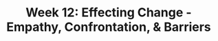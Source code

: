 ---
layout: single_embed_slide
title: "Week 12: Effecting Change - Empathy, Confrontation, & Barriers"
presentation_id: ZhYqlB
canonical_url: /presentations/ZhYqlB/
slides:
  - slide_name: ../deck-4158-large-0.jpeg
    slide_thumbnail: ../deck-4158-thumb-0.jpeg
    slide_text: >
      <p><strong>Location</strong>: CBC Campus - SWL 206<br />
      <strong>Time</strong>: Wednesday from 5:30-8:15<br />
      <strong>Week 12</strong>: 11/04/19 — 11/10/19<br />
      <strong>Reading Assignment</strong>: Hepworth et al. (2016) Chapter 17 &amp; 18<br />
      <strong>Topic and Content Area</strong>: Effecting Change<br />
      <strong>Assignments Due</strong>: Reading Quiz<br />
      <strong>Other Important Information</strong>: N/A</p>
      
  - slide_name: ../deck-4158-large-1.jpeg
    slide_thumbnail: ../deck-4158-thumb-1.jpeg
    slide_text: >
      <ul>
      <li>Additive Empathy &amp; Interpretation</li>
      <li>Confrontation</li>
      <li>Barriers to change</li>
      </ul>
      
  - slide_name: ../deck-4158-large-2.jpeg
    slide_thumbnail: ../deck-4158-thumb-2.jpeg
    slide_text: >
      <blockquote>
      <p>Taken from Rudish, E. (2013) Increasing empathy: Empathy training manual. Retrieved from http://cultureofempathy.com/References/Experts/Others/Files/Marieke-Kingma-Empathy-Training-Manual.pdf</p>
      </blockquote>
      <p><strong>Time</strong>: 60 min</p>
      <p><strong>Materials</strong>: Flap-over, marker, pencils, paper and enclosure 11</p>
      <p><strong>Learning objective</strong>: The participant is aware of the fact that every individual has his own point of view and knows the own perspective is not universal. The participant can enter the perspective of the other by focusing the attention on the differences between himself and others and by temporarily putting aside the own references.</p>
      <p>[Small Group Activity]</p>
      <p><strong>Follow the steps below to perform this exercise with the participants.</strong></p>
      <ol>
      <li>
      <p>Write the word OCEAN on the flap-over and ask the participants to close their eyes for a moment and let their senses take over as they imaging OCEAN. See it, smell it, hear it, feel it. Then ask the participants to share their thoughts and feeling when they think about the word OCEAN. Write down what you hear. How are the images different?</p>
      <p>Discuss with the participants how earlier personal experiences filter what we imagine. All of us have slightly different filters that helps us to make meaning of the world. This is why our perceptions are never exactly like anyone else’s (Lieber, 1994).</p>
      </li>
      <li>
      <p>Divide the participants in three groups of four. Each participant will need a pencil and paper. Make three copies of enclosure 11 “Perception Cards” so that each group receives five or six different cards. Beforehand, cut out the card.</p>
      </li>
      <li>
      <p>Explain that the groups may select cards and participants will write down what the word on the card means to them. Then each participant in the group will read their definitions in a go-round. Remind the participants that they don’t interrupt or ask questions during this phase and remind them that the purpose of this exercise is to see how perceptions vary, not to determine a correct definition.This is also an opportunity to monitor for accurate listening skills and temporarily putting aside the own references. Each group may choose three words to use in this exercise.</p>
      </li>
      </ol>
      <p><strong>For example:</strong></p>
      <ol>
      <li>The group picks the first word they want to define. For example, Freedom.</li>
      <li>Each participant in the group takes a few minutes to write down a few words or phrases which give the word meaning.</li>
      <li>When every participant is finished writing, the group goes a go-around, each participant taking turns sharing what they wrote.</li>
      <li>If there is time left, participants reflect back to further explore the meaning each person shared.</li>
      <li>After 15 minutes, tell the participants to choose a next word.</li>
      </ol>
      <blockquote>
      <p>In closing this exercise you can check out whether participants understanding of the words on the cards changed after they were discussed in their groups.</p>
      </blockquote>
      
  - slide_name: ../deck-4158-large-3.jpeg
    slide_thumbnail: ../deck-4158-thumb-3.jpeg
    slide_text: >
      <p>Exercise from Lieber (1994)</p>
      
  - slide_name: ../deck-4158-large-4.jpeg
    slide_thumbnail: ../deck-4158-thumb-4.jpeg
    slide_text: >
      <blockquote>
      <p>“Empathy has been defined as perceiving, understanding, experiencing, and responding to the emotional state of another person (Barker, 2003, p. 141).” (Hepworth, p. 513). Decety and Jackson (2004) describe two basic types of empathy.</p>
      </blockquote>
      <ul>
      <li>
      <strong>Emotional Empathy</strong> - as the ability to be affected by a client’s emotions</li>
      <li>
      <strong>Cognitive Empathy</strong> - is the translation of such feelings into words</li>
      </ul>
      
  - slide_name: ../deck-4158-large-5.jpeg
    slide_thumbnail: ../deck-4158-thumb-5.jpeg
    slide_text: >
      <blockquote>
      <p>There are three basic components of empathy laid out by the Hepworth text.</p>
      </blockquote>
      <ul>
      <li>
      <strong>Affective Sharing</strong>: Person sharing something to respond to</li>
      <li>
      <strong>Self-Awareness</strong>: so that the social worker recognizes himself or herself as different from the person with whom he or she has empathy</li>
      <li>
      <strong>Mental Flexibility</strong>: requiring skills in both turning on receptivity and turning it off. Such skills are essential in regulating compassion fatigue by enabling the social worker to separate from the client’s experience (Adams, Boscarinao, &amp; Figley, 2006; Harr &amp; Moore, 2011).</li>
      </ul>
      
  - slide_name: ../deck-4158-large-6.jpeg
    slide_thumbnail: ../deck-4158-thumb-6.jpeg
    slide_text: >
      <blockquote>
      <p>“Additive empathic responses go somewhat beyond what clients have expressed and, therefore, require some degree of inference by social workers. Thus, these responses are moderately interpretive— that is, they interpret forces operating to produce feelings, cognitions, reactions, and behavioral patterns” (Hepworth, p. 513). Cormier, Nurius, and Osborn (2009) describe that</p>
      </blockquote>
      <ul>
      <li>Lead to Interpretation: Such additive empathic responses lead us to interpretation</li>
      <li>**The identification of patterns, goals, and wishes that clients imply but do not directly state **. Insight through interpretation is the foremost therapeutic principle basic to psychoanalysis and closely related therapies.”</li>
      </ul>
      
  - slide_name: ../deck-4158-large-7.jpeg
    slide_thumbnail: ../deck-4158-thumb-7.jpeg
    slide_text: >
      <p>“Levy (1963) classifies interpretations into two categories: semantic and propositional”  (Hepworth, p. 514).</p>
      <p><strong>Semantic interpretations</strong>:  describe clients’ experiences according to the social worker’s conceptual vocabulary</p>
      <blockquote>
      <p>“By ‘frustrated,’ I gather you mean you’re feeling hurt and disillusioned.”</p>
      </blockquote>
      <p>-&gt; Semantic interpretations are closely related to additive empathic responses.</p>
      <p><strong>Propositional interpretations</strong> involve the social worker’s notions or explanations that assert causal relationships among factors involved in clients’ problem situations</p>
      <p>“You have a tendency to worry about problems down the road and lose focus on dealing with your anxiety about taking the exam.”</p>
      
  - slide_name: ../deck-4158-large-8.jpeg
    slide_thumbnail: ../deck-4158-thumb-8.jpeg
    slide_text: >
      <blockquote>
      <p>If you never played Pitfall on the Atari (or have no idea what that is, there might be a problem… )</p>
      </blockquote>
      <blockquote>
      <p>“moderate interpretations (those that reflect feelings that lie at the margin of the client’s experiences) facilitate self-exploration and self-awareness, whereas deep interpretations engender opposition” (Hepworth, p. 514)</p>
      </blockquote>
      <p>We need to remember that we want to make interpretive statements that are closer to the clients own understanding a self image.</p>
      <ul>
      <li>Use additive empathy sparingly until a sound <strong>working relationship has evolved</strong>
      </li>
      <li>Employ these responses only when clients are <strong>engaged in self-exploration</strong> or have shown that they are ready to do so</li>
      <li>Pitch these responses to the <strong>edge of clients’ self-awareness</strong> and avoid attempting to foster awareness that is remote from clients’ current awareness or experiences</li>
      <li>Avoid making several additive empathic responses in succession</li>
      <li>Phrase interpretive responses in tentative terms</li>
      <li>To determine the accuracy of an interpretive response, carefully <strong>note clients’ reactions after offering the interpretation</strong>
      </li>
      <li>If the client responds negatively to an interpretative response, <strong>acknowledge your probable error, respond empathically</strong> to the client’s reaction, and continue your discussion of the topic under consideration</li>
      <li>When providing an interpretation to a client who is <strong>culturally different</strong> from the social worker, recognize that the client may not readily understand the message the way it was intended</li>
      </ul>
      
  - slide_name: ../deck-4158-large-9.jpeg
    slide_thumbnail: ../deck-4158-thumb-9.jpeg
    slide_text: >
      <blockquote>
      <p>The following are some ways that we should consider using additive empathy.</p>
      </blockquote>
      <ul>
      <li>Deeper feelings
      <ul>
      <li>To identify feelings that are only <strong>implied or hinted at in clients’ verbal messages</strong>
      </li>
      <li>To identify feelings that underlie surface emotions</li>
      <li>To add intensity to feelings clients have minimized</li>
      <li>To clarify the nature of feelings clients express only vaguely</li>
      <li>To identify feelings manifested only nonverbally</li>
      <li>Challenging beliefs stated as facts</li>
      </ul>
      </li>
      </ul>
      
  - slide_name: ../deck-4158-large-10.jpeg
    slide_thumbnail: ../deck-4158-thumb-10.jpeg
    slide_text: >
      <ul>
      <li>Underlying meanings of feelings, thoughts, and behavior</li>
      <li>Wants and goals</li>
      <li>Hidden purposes of behavior</li>
      <li>Unrealized strengths and potentialities</li>
      </ul>
      
  - slide_name: ../deck-4158-large-11.jpeg
    slide_thumbnail: ../deck-4158-thumb-11.jpeg
    slide_text: >
      <p>[Whole Class Activity] With a partner, have a discussion about a time when they felt frustrated, upset, uneasy, etc. Practice asking good open ended  questions and implementing additive empathetic statements.</p>
      
  - slide_name: ../deck-4158-large-12.jpeg
    slide_thumbnail: ../deck-4158-thumb-12.jpeg
    slide_text: >
      <blockquote>
      <p>“Social workers would more appropriately consider confrontation to exist along a continuum that ranges from fostering self-confrontation at one extreme to assertive confrontation at the other extreme” (Hepworth, p. 524) describing information based on Rooney (2009).</p>
      </blockquote>
      
  - slide_name: ../deck-4158-large-13.jpeg
    slide_thumbnail: ../deck-4158-thumb-13.jpeg
    slide_text: >
      <blockquote>
      <p>Effective assertive confrontations embody four elements</p>
      </blockquote>
      <ul>
      <li>Expression of concern</li>
      <li>A description of the client’s purported goal, belief, or commitment</li>
      <li>The behavior (or absence of behavior) that is inconsistent or discrepant with the goal, belief, or commitment</li>
      <li>The probable negative outcomes of the discrepant behavior</li>
      </ul>
      <blockquote>
      <p>On page 525 there is possible formula. Work with a partner to practice using the these parts to effective assertive confrontation using an example of how you could address somebody in your life who might need to be confronted.</p>
      </blockquote>
      
  - slide_name: ../deck-4158-large-14.jpeg
    slide_thumbnail: ../deck-4158-thumb-14.jpeg
    slide_text: >
      <ul>
      <li>Relational dynamics that occur in the interactions between clients and practitioners Behaviors on the part of practitioners</li>
      <li>Dynamics that are challenging in cross-racial and cross-cultural relationships</li>
      <li>Sexual attraction toward clients and the ethical and legal implication of this behavior</li>
      </ul>
      
  - slide_name: ../deck-4158-large-15.jpeg
    slide_thumbnail: ../deck-4158-thumb-15.jpeg
    slide_text: >
      <blockquote>
      <p>Oz, F. (1991). What About Bob?. What About Bob? (1991). Retrieved from http://www.imdb.com/title/tt0103241/</p>
      </blockquote>
      <blockquote>
      <p>[Discussion] How many of you have seen the movie “What About Bob?”</p>
      </blockquote>
      <blockquote>
      <p>[Watch] Death Therapy off of What About Bob.</p>
      </blockquote>
      <blockquote>
      <p>[Discussion] How could this be an example of transference or counter transference? [Not exactly an correct example… but for discussion]</p>
      </blockquote>
      <ul>
      <li>Transference
      <ul>
      <li>Psychoanalysis - the <strong>redirection to a substitute</strong>, usually a therapist, of emotions that were originally felt in childhood.</li>
      <li>Client has <strong>transference to the clinician</strong>
      </li>
      </ul>
      </li>
      <li>Counter-transference
      <ul>
      <li>You have transference to the client</li>
      </ul>
      </li>
      </ul>
      <blockquote>
      <p>[Discussion] What are some examples of transference and counter transference</p>
      </blockquote>
      
  - slide_name: ../deck-4158-large-16.jpeg
    slide_thumbnail: ../deck-4158-thumb-16.jpeg
    slide_text: >
      <blockquote>
      <p>The recovery model has been updated by SAMMHSA since the publication of the text book and some of the vocabulary has changed from that utilized in the text. There are 10 different themes that SAMMHSA discusses relating to:</p>
      </blockquote>
      
  - slide_name: ../deck-4158-large-17.jpeg
    slide_thumbnail: ../deck-4158-thumb-17.jpeg
    slide_text: >
      <blockquote>
      <p>The first theme SAMSA describes is hope.</p>
      </blockquote>
      <ul>
      <li>The <strong>belief that recovery</strong> is real…</li>
      <li>Essential and motivating <strong>message of a better future</strong>
      </li>
      <li>
      <strong>People can and do overcome</strong> (internal and external challenges, barriers, and obstacles that confront them).</li>
      <li>
      <strong>Hope is internalized</strong> and can be fostered by peers, families, providers, allies, and others.</li>
      <li>Hope is the <strong>catalyst of the recovery process</strong>.</li>
      </ul>
      
  - slide_name: ../deck-4158-large-18.jpeg
    slide_thumbnail: ../deck-4158-thumb-18.jpeg
    slide_text: >
      <blockquote>
      <p>The second theme regarding recovery is very in line with social work values of self determination.</p>
      </blockquote>
      <ul>
      <li>Self-determination and self-direction are the <strong>foundations for recovery</strong> as individuals define their own life goals and design their unique path(s) towards those goals.</li>
      <li>Individuals optimize their autonomy and independence to the greatest extent possible by leading, controlling, and exercising choice over the services and supports that <strong>assist their recovery and resilience</strong>.</li>
      <li>In so doing, they are <strong>empowered and provided the resources</strong> to make informed decisions, initiate recovery, build on their strengths, and gain or regain control over their lives.</li>
      </ul>
      
  - slide_name: ../deck-4158-large-19.jpeg
    slide_thumbnail: ../deck-4158-thumb-19.jpeg
    slide_text: >
      <blockquote>
      <p>The third understanding that must be had is that recovery occurs via many pathways.</p>
      </blockquote>
      <ul>
      <li>
      <strong>Individuals are unique</strong> with distinct needs, strengths, preferences, goals, culture, and backgrounds - including trauma experience that affect and determine their pathway(s) to recovery.</li>
      <li>Recovery is built on the multiple capacities, strengths, talents, coping abilities, resources, and inherent value of each individual.</li>
      <li>Recovery <strong>pathways are highly personalized</strong>.</li>
      <li>They may include…
      <ul>
      <li>Professional clinical treatment</li>
      <li>Use of medications</li>
      <li>Support from families and in schools</li>
      <li>Faith-based approaches</li>
      <li>Peer support</li>
      <li>Other approaches</li>
      </ul>
      </li>
      <li>
      <strong>Recovery is non-linear</strong>, characterized by continual growth and improved functioning that may involve setbacks.</li>
      <li>Because setbacks are a natural, though not inevitable, part of the recovery process, it is essential to <strong>foster resilience</strong> for all individuals and families.</li>
      <li>
      <strong>Abstinence</strong> from the use of alcohol, illicit drugs, and non-prescribed medications is the goal for those with addictions.</li>
      <li>Use of tobacco and non-prescribed or illicit drugs is not safe for anyone.</li>
      <li>In some cases, recovery pathways can be enabled by <strong>creating a supportive environment</strong>. This is especially true for children, who may not have the legal or developmental capacity to set their own course.</li>
      </ul>
      
  - slide_name: ../deck-4158-large-20.jpeg
    slide_thumbnail: ../deck-4158-thumb-20.jpeg
    slide_text: >
      <blockquote>
      <p>A holistic view is the fourth acknowledgment that must be made.</p>
      </blockquote>
      <ul>
      <li>Recovery encompasses an individual’s <strong>whole life</strong>, including mind, body, spirit, and community.</li>
      <li>This <strong>includes addressing</strong>: self-care practices, family, housing, employment, transportation, education, clinical treatment for mental disorders and substance use disorders, services and supports, primary healthcare, dental care, complementary and alternative services, faith, spirituality, creativity, social networks, and community participation.</li>
      <li>The array of services and supports available should be <strong>integrated and coordinated</strong>.</li>
      </ul>
      
  - slide_name: ../deck-4158-large-21.jpeg
    slide_thumbnail: ../deck-4158-thumb-21.jpeg
    slide_text: >
      <blockquote>
      <p>Having recovery supported by peers and allies is an important aspect for clinicians to understand and is the fifth area discussed.</p>
      </blockquote>
      <ul>
      <li>
      <strong>Mutual support and mutual aid groups</strong>, including the sharing of experiential knowledge and skills, as well as social learning, play an invaluable role in recovery.</li>
      <li>Peers encourage and engage other peers and provide each other with a vital <strong>sense of belonging</strong>, supportive relationships, valued roles, and community.</li>
      <li>Through helping others and giving back to the community, one helps one’s self.</li>
      <li>
      <strong>Peer operated supports</strong> and services provide important resources to assist people along their journeys of recovery and wellness.</li>
      <li>Professionals can also play an important role in the recovery process by providing clinical treatment and other services that support individuals in their chosen recovery paths.</li>
      <li>While peers and allies play an important role for many in recovery, their role for children and youth may be slightly different. Peer supports for families are <strong>very important for children with behavioral health problems</strong> and can also play a supportive role for youth in recovery.</li>
      </ul>
      
  - slide_name: ../deck-4158-large-22.jpeg
    slide_thumbnail: ../deck-4158-thumb-22.jpeg
    slide_text: >
      <blockquote>
      <p>The sixth factor in the recovery process is understanding that recovery is supported through relationship and social networks.</p>
      </blockquote>
      <ul>
      <li>An important factor in the recovery process is the <strong>presence and involvement of people who believe in the person’s ability to recover</strong>; who offer hope, support, and encouragement; and who also suggest strategies and resources for change.</li>
      <li>Family members, peers, providers, faith groups, community members, and other allies form vital support networks. Through these relationships, people leave unhealthy and/or unfulfilling life roles behind and <strong>engage in new roles</strong> (e.g., partner, caregiver, friend, student, employee) that lead to a greater sense of belonging, personhood, empowerment, autonomy, social inclusion, and community participation.</li>
      </ul>
      
  - slide_name: ../deck-4158-large-23.jpeg
    slide_thumbnail: ../deck-4158-thumb-23.jpeg
    slide_text: >
      <blockquote>
      <p>The seventh area addressed is that of culturally based services and influences.</p>
      </blockquote>
      <ul>
      <li>Culture and cultural background in all of its diverse representations including values, traditions,and beliefs are keys in determining a person’s journey and unique pathway to recovery.__ Services should be culturally grounded__, attuned, sensitive, congruent, and competent, as well as personalized to meet each individual’s unique needs.</li>
      </ul>
      
  - slide_name: ../deck-4158-large-24.jpeg
    slide_thumbnail: ../deck-4158-thumb-24.jpeg
    slide_text: >
      <blockquote>
      <p>Addressing trauma is the eighth area of focus for recovery.</p>
      </blockquote>
      <ul>
      <li>The experience of trauma (such as physical or sexual abuse, domestic violence, war, disaster, and others) is often a <strong>precursor to or associated with alcohol</strong> and drug use, mental health problems, and related issues.</li>
      <li>Services and supports should be trauma-informed to foster safety (physical and emotional) and trust, as well as promote choice, empowerment, and collaboration.</li>
      </ul>
      
  - slide_name: ../deck-4158-large-25.jpeg
    slide_thumbnail: ../deck-4158-thumb-25.jpeg
    slide_text: >
      <blockquote>
      <p>The ninth area to evaluate is that of responsibility.</p>
      </blockquote>
      <ul>
      <li>Individuals, families, and communities <strong>have strengths and resources</strong> that serve as a foundation for recovery.</li>
      <li>
      <strong>Empowerment</strong>: In addition, individuals have a personal responsibility for their own self-care and journeys of recovery. Individuals should be supported in speaking for themselves. Families and significant others have responsibilities to support their loved ones, especially for children and youth in recovery.</li>
      <li>
      <strong>Communities have responsibilities to provide opportunities and resources</strong> to address discrimination and to foster social inclusion and recovery.</li>
      <li>Individuals in recovery also have a social responsibility and should have the ability to join with peers to speak <strong>collectively</strong> about their strengths, needs, wants, desires, and aspirations.</li>
      </ul>
      
  - slide_name: ../deck-4158-large-26.jpeg
    slide_thumbnail: ../deck-4158-thumb-26.jpeg
    slide_text: >
      <blockquote>
      <p>The tenth and final understanding is that of respect.</p>
      </blockquote>
      <ul>
      <li>Community, systems, and societal acceptance and appreciation for people affected by mental health and substance use problems including <strong>protecting their rights and eliminating discrimination</strong> are crucial in achieving recovery.</li>
      <li>There is a need to acknowledge that taking steps towards recovery may require great <strong>courage</strong>.</li>
      <li>
      <strong>Self acceptance</strong>, developing a positive and meaningful sense of identity, and regaining belief in one’s self are particularly important.</li>
      </ul>
      
---
